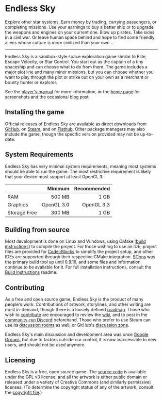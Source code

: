 # Endless Sky

Explore other star systems. Earn money by trading, carrying passengers, or completing missions. Use your earnings to buy a better ship or to upgrade the weapons and engines on your current one. Blow up pirates. Take sides in a civil war. Or leave human space behind and hope to find some friendly aliens whose culture is more civilized than your own...

------

Endless Sky is a sandbox-style space exploration game similar to Elite, Escape Velocity, or Star Control. You start out as the captain of a tiny spaceship and can choose what to do from there. The game includes a major plot line and many minor missions, but you can choose whether you want to play through the plot or strike out on your own as a merchant or bounty hunter or explorer.

See the [player's manual](https://github.com/endless-sky/endless-sky/wiki/PlayersManual) for more information, or the [home page](https://endless-sky.github.io/) for screenshots and the occasional blog post.

## Installing the game

Official releases of Endless Sky are available as direct downloads from [GitHub](https://github.com/endless-sky/endless-sky/releases/latest), on [Steam](https://store.steampowered.com/app/404410/Endless_Sky/), and on [Flathub](https://flathub.org/apps/details/io.github.endless_sky.endless_sky). Other package managers may also include the game, though the specific version provided may not be up-to-date.

## System Requirements

Endless Sky has very minimal system requirements, meaning most systems should be able to run the game. The most restrictive requirement is likely that your device must support at least OpenGL 3.

|| Minimum | Recommended |
|---|----:|----:|
|RAM | 500 MB | 1 GB |
|Graphics | OpenGL 3.0 | OpenGL 3.3 |
|Storage Free | 300 MB | 1 GB |

## Building from source

Most development is done on Linux and Windows, using CMake ([build instructions](docs/readme-cmake.md)) to compile the project. For those wishing to use an IDE, project files are provided for [Code::Blocks](https://www.codeblocks.org/) to simplify the project setup, and other IDEs are supported through their respective CMake integration. [SCons](https://scons.org/) was the primary build tool up until 0.9.16, and some files and information continue to be available for it.
For full installation instructions, consult the [Build Instructions](docs/readme-developer.md) readme.

## Contributing

As a free and open source game, Endless Sky is the product of many people's work. Contributions of artwork, storylines, and other writing are most in-demand, though there is a loosely defined [roadmap](https://github.com/endless-sky/endless-sky/wiki/DevelopmentRoadmap). Those who wish to [contribute](docs/CONTRIBUTING.md) are encouraged to review the [wiki](https://github.com/endless-sky/endless-sky/wiki), and to post in the [community-run Discord](https://discord.gg/ZeuASSx) beforehand. Those who prefer to use Steam can use its [discussion rooms](https://steamcommunity.com/app/404410/discussions/) as well, or GitHub's [discussion zone](https://github.com/endless-sky/endless-sky/discussions).

Endless Sky's main discussion and development area was once [Google Groups](https://groups.google.com/g/endless-sky), but due to factors outside our control, it is now inaccessible to new users, and should not be used anymore.

## Licensing

Endless Sky is a free, open source game. The [source code](https://github.com/endless-sky/endless-sky/) is available under the GPL v3 license, and all the artwork is either public domain or released under a variety of Creative Commons (and similarly permissive) licenses. (To determine the copyright status of any of the artwork, consult the [copyright file](https://github.com/endless-sky/endless-sky/blob/master/copyright).)
